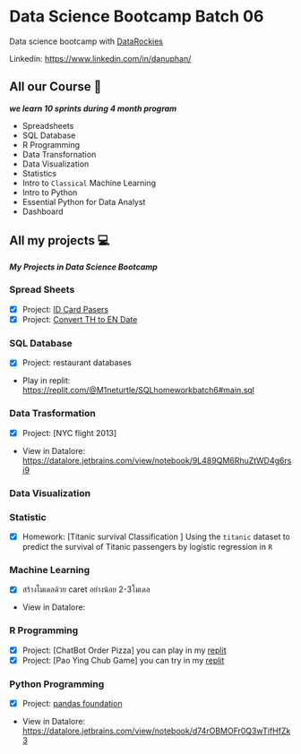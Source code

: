 # Data Science Bootcamp Batch 06 

Data science bootcamp with [DataRockies](https://datarockie.com/)  

Linkedin: https://www.linkedin.com/in/danuphan/

## All our Course 📃

_**we learn 10 sprints during 4 month program**_

- Spreadsheets
- SQL Database
- R Programming 
- Data Transfornation
- Data Visualization
- Statistics
- Intro to `Classical` Machine Learning
- Intro to  Python 
- Essential Python  for Data Analyst
- Dashboard

## All my projects 💻

_**My Projects in Data Science Bootcamp**_

### Spread Sheets
- [x] Project: [ID Card Pasers](https://docs.google.com/spreadsheets/d/1FY6n5yHvfuHMGTalU4MtG08E6kgRK3LO06Umvkjc-Dg/edit?usp=sharing)
- [x] Project: [Convert TH to EN Date](https://docs.google.com/spreadsheets/d/129ZwHLadRoTJXi13YHtaeiZ-Hsi8S9WS-pdpqL1PpZE/edit?usp=sharing)

### SQL Database
- [x] Project: restaurant databases
- Play in replit: https://replit.com/@M1neturtle/SQLhomeworkbatch6#main.sql

### Data Trasformation
- [x] Project: [NYC flight 2013]
- View in Datalore:  https://datalore.jetbrains.com/view/notebook/9L489QM6RhuZtWD4g6rsi9
### Data Visualization

### Statistic
- [x] Homework: [Titanic survival Classification ] Using the `titanic` dataset to predict the survival of Titanic passengers by logistic regression in `R`

### Machine Learning
- [x] สร้างโมเดลด้วย caret อย่างน้อย 2-3โมเดล 
- View in Datalore:  
### R Programming
- [x] Project: [ChatBot Order Pizza] you can play in my [replit](https://replit.com/@M1neturtle/Batch6PowYingChub#main.r)
- [x] Project: [Pao Ying Chub Game] you can try in my [replit](https://replit.com/@M1neturtle/Batch06ChatbotOrderingPizza#main.r)

### Python Programming
- [x] Project: [pandas foundation]()
- View in Datalore:  https://datalore.jetbrains.com/view/notebook/d74rOBMOFr0Q3wTifHfZk3

